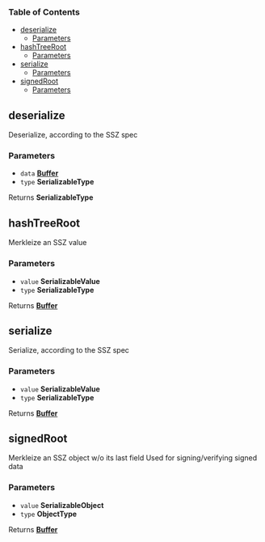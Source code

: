 <!-- Generated by documentation.js. Update this documentation by updating the source code. -->

### Table of Contents

-   [deserialize][1]
    -   [Parameters][2]
-   [hashTreeRoot][3]
    -   [Parameters][4]
-   [serialize][5]
    -   [Parameters][6]
-   [signedRoot][7]
    -   [Parameters][8]

## deserialize

Deserialize, according to the SSZ spec

### Parameters

-   `data` **[Buffer][9]** 
-   `type` **SerializableType** 

Returns **SerializableType** 

## hashTreeRoot

Merkleize an SSZ value

### Parameters

-   `value` **SerializableValue** 
-   `type` **SerializableType** 

Returns **[Buffer][9]** 

## serialize

Serialize, according to the SSZ spec

### Parameters

-   `value` **SerializableValue** 
-   `type` **SerializableType** 

Returns **[Buffer][9]** 

## signedRoot

Merkleize an SSZ object w/o its last field
Used for signing/verifying signed data

### Parameters

-   `value` **SerializableObject** 
-   `type` **ObjectType** 

Returns **[Buffer][9]** 

[1]: #deserialize

[2]: #parameters

[3]: #hashtreeroot

[4]: #parameters-1

[5]: #serialize

[6]: #parameters-2

[7]: #signedroot

[8]: #parameters-3

[9]: https://nodejs.org/api/buffer.html
